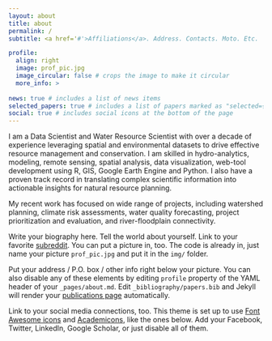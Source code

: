 ```yaml
---
layout: about
title: about
permalink: /
subtitle: <a href='#'>Affiliations</a>. Address. Contacts. Moto. Etc.

profile:
  align: right
  image: prof_pic.jpg
  image_circular: false # crops the image to make it circular
  more_info: >
  
news: true # includes a list of news items
selected_papers: true # includes a list of papers marked as "selected={true}"
social: true # includes social icons at the bottom of the page
---
```



I am a Data Scientist and Water Resource Scientist with over a decade of experience leveraging spatial and environmental datasets to drive effective resource management and conservation. I am skilled in hydro-analytics, modeling, remote sensing, spatial analysis, data visualization, web-tool development using R, GIS, Google Earth Engine and Python. I also have a proven track record in translating complex scientific information into actionable insights for natural resource planning. 

My recent work has focused on wide range of projects, including watershed planning, climate risk assessments, water quality forecasting, project prioritization and evaluation, and river-floodplain connectivity.

Write your biography here. Tell the world about yourself. Link to your favorite [subreddit](http://reddit.com). You can put a picture in, too. The code is already in, just name your picture `prof_pic.jpg` and put it in the `img/` folder.

Put your address / P.O. box / other info right below your picture. You can also disable any of these elements by editing `profile` property of the YAML header of your `_pages/about.md`. Edit `_bibliography/papers.bib` and Jekyll will render your [publications page](/al-folio/publications/) automatically.

Link to your social media connections, too. This theme is set up to use [Font Awesome icons](https://fontawesome.com/) and [Academicons](https://jpswalsh.github.io/academicons/), like the ones below. Add your Facebook, Twitter, LinkedIn, Google Scholar, or just disable all of them.
